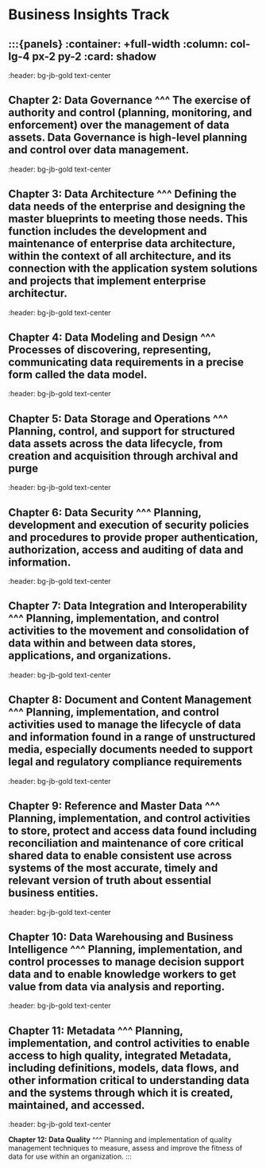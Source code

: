# Business Insights Track



:::{panels}
:container: +full-width
:column: col-lg-4 px-2 py-2
:card: shadow
---
:header: bg-jb-gold text-center

**Chapter 2: Data Governance**
^^^
The exercise of authority and control (planning, monitoring, and enforcement) over the management of data assets. Data Governance is high-level planning and control over data management.
---
:header: bg-jb-gold text-center

**Chapter 3: Data Architecture**
^^^
Defining the data needs of the enterprise and designing the master blueprints to meeting those needs. This function includes the development and maintenance of enterprise data architecture, within the context of all architecture, and its connection with the application system solutions and projects that implement enterprise architectur.
---
:header: bg-jb-gold text-center

**Chapter 4: Data Modeling and Design**
^^^
Processes of discovering, representing, communicating data requirements in a precise form called the data model.
---
:header: bg-jb-gold text-center

**Chapter 5: Data Storage and Operations**
^^^
Planning, control, and support for structured data assets across the data lifecycle, from creation and acquisition through archival and purge 
---
:header: bg-jb-gold text-center

**Chapter 6: Data Security**
^^^
Planning, development and execution of security policies and procedures to provide proper authentication, authorization, access and auditing of data and information.
---
:header: bg-jb-gold text-center

**Chapter 7: Data Integration and Interoperability**
^^^
Planning, implementation, and control activities to the movement and consolidation of data within and between data stores, applications, and organizations.
---
:header: bg-jb-gold text-center

**Chapter 8: Document and Content Management**
^^^
Planning, implementation, and control activities used to manage the lifecycle of data and information found in a range of unstructured media, especially documents needed to support legal and regulatory compliance requirements
---
:header: bg-jb-gold text-center

**Chapter 9: Reference and Master Data**
^^^
Planning, implementation, and control activities to store, protect and access data found including reconciliation and maintenance of core critical shared data to enable consistent use across systems of the most accurate, timely and relevant version of truth about essential business entities.
---
:header: bg-jb-gold text-center

**Chapter 10: Data Warehousing and Business Intelligence**
^^^
Planning, implementation, and control processes to manage decision support data and to enable knowledge workers to get value from data via analysis and reporting.
---
:header: bg-jb-gold text-center

**Chapter 11: Metadata**
^^^
Planning, implementation, and control activities to enable access to high quality, integrated Metadata, including definitions, models, data flows, and other information critical to understanding data and the systems through which it is created, maintained, and accessed.
---
:header: bg-jb-gold text-center

**Chapter 12: Data Quality**
^^^
Planning and implementation of quality management techniques to measure, assess and improve the fitness of data for use within an organization.
:::
